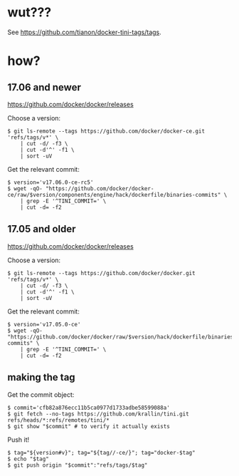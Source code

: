 # wut???

See https://github.com/tianon/docker-tini-tags/tags.

# how?

## 17.06 and newer

https://github.com/docker/docker/releases

Choose a version:

```console
$ git ls-remote --tags https://github.com/docker/docker-ce.git 'refs/tags/v*' \
	| cut -d/ -f3 \
	| cut -d'^' -f1 \
	| sort -uV
```

Get the relevant commit:

```console
$ version='v17.06.0-ce-rc5'
$ wget -qO- "https://github.com/docker/docker-ce/raw/$version/components/engine/hack/dockerfile/binaries-commits" \
	| grep -E '^TINI_COMMIT=' \
	| cut -d= -f2
```

## 17.05 and older

https://github.com/docker/docker/releases

Choose a version:

```console
$ git ls-remote --tags https://github.com/docker/docker.git 'refs/tags/v*' \
	| cut -d/ -f3 \
	| cut -d'^' -f1 \
	| sort -uV
```

Get the relevant commit:

```console
$ version='v17.05.0-ce'
$ wget -qO- "https://github.com/docker/docker/raw/$version/hack/dockerfile/binaries-commits" \
	| grep -E '^TINI_COMMIT=' \
	| cut -d= -f2
```

## making the tag

Get the commit object:

```console
$ commit='cfb82a876ecc11b5ca0977d1733adbe58599088a'
$ git fetch --no-tags https://github.com/krallin/tini.git refs/heads/*:refs/remotes/tini/*
$ git show "$commit" # to verify it actually exists
```

Push it!

```console
$ tag="${version#v}"; tag="${tag//-ce/}"; tag="docker-$tag"
$ echo "$tag"
$ git push origin "$commit":"refs/tags/$tag"
```
